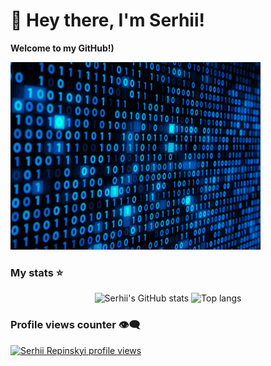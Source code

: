 # 👋 Hey there, I'm Serhii!

**Welcome to my GitHub!)**

![alt text](https://github.com/SerhiiRepinskyi/SerhiiRepinskyi/blob/bcec6eed70380a06acc3380eb1982d2096400d71/SUV4.gif)

### My stats ⭐

<div align="center">
<img alt="Serhii's GitHub stats" src="https://github-readme-stats.vercel.app/api?username=SerhiiRepinskyi&show_icons=true&theme=transparent"/>
<img alt="Top langs" src="https://github-readme-stats.vercel.app/api/top-langs/?username=SerhiiRepinskyi&layout=compact&&langs_count=8"/>
</div>

### Profile views counter 👁️‍🗨️

[![Serhii Repinskyi profile views](https://u8views.com/api/v1/github/profiles/115186821/views/day-week-month-total-count.svg)](https://u8views.com/github/SerhiiRepinskyi)
